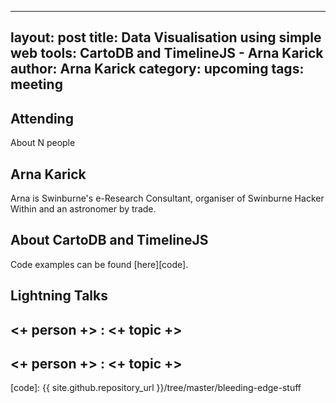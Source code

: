 
---
layout: post
title: Data Visualisation using simple web tools: CartoDB and TimelineJS - Arna Karick
author: Arna Karick
category: upcoming
tags: meeting 
---

## Attending

About N people

## Arna Karick 

Arna is Swinburne's e-Research Consultant, organiser of Swinburne Hacker Within and an astronomer by trade. 

## About CartoDB and TimelineJS

Code examples can be found [here][code].

## Lightning Talks 

## <+ person +> : <+ topic +>

## <+ person +> : <+ topic +>


[code]: {{ site.github.repository_url }}/tree/master/bleeding-edge-stuff
